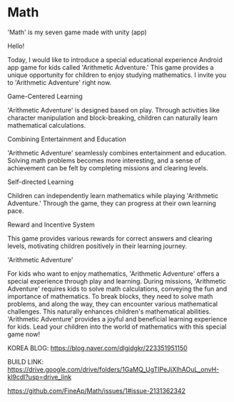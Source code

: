 # Math
'Math' is my seven game made with unity (app)

Hello!

Today, I would like to introduce a special educational experience Android app game for kids called 'Arithmetic Adventure.'
This game provides a unique opportunity for children to enjoy studying mathematics.
I invite you to 'Arithmetic Adventure' right now.


Game-Centered Learning


'Arithmetic Adventure' is designed based on play.
Through activities like character manipulation and block-breaking, children can naturally learn mathematical calculations.


Combining Entertainment and Education


'Arithmetic Adventure' seamlessly combines entertainment and education.
Solving math problems becomes more interesting, and a sense of achievement can be felt by completing missions and clearing levels.


Self-directed Learning


Children can independently learn mathematics while playing 'Arithmetic Adventure.' Through the game, they can progress at their own learning pace.


Reward and Incentive System


This game provides various rewards for correct answers and clearing levels, motivating children positively in their learning journey.


'Arithmetic Adventure'

For kids who want to enjoy mathematics, 'Arithmetic Adventure' offers a special experience through play and learning.
During missions, 'Arithmetic Adventure' requires kids to solve math calculations, conveying the fun and importance of mathematics.
To break blocks, they need to solve math problems, and along the way, they can encounter various mathematical challenges.
This naturally enhances children's mathematical abilities.
'Arithmetic Adventure' provides a joyful and beneficial learning experience for kids. Lead your children into the world of mathematics with this special game now!

KOREA BLOG: https://blog.naver.com/dlgidgkr/223351951150

BUILD LINK: https://drive.google.com/drive/folders/1GaMQ_UgTIPeJjXIhAOuL_onvH-kl9cdl?usp=drive_link

https://github.com/FineAp/Math/issues/1#issue-2131362342
